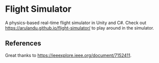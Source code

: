 # Flight Simulator
A physics-based real-time flight simulator in Unity and C#. Check out https://arulandu.github.io/flight-simulator/ to play around in the simulator.

## References
Great thanks to https://ieeexplore.ieee.org/document/7152411.
